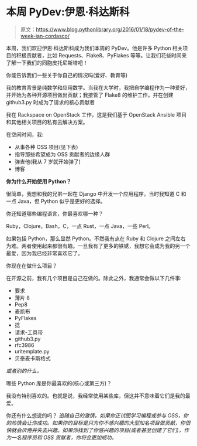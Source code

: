 # 本周 PyDev:伊恩·科达斯科

> 原文：<https://www.blog.pythonlibrary.org/2016/01/18/pydev-of-the-week-ian-cordasco/>

本周，我们欢迎伊恩·科达斯科成为我们本周的 PyDev。他是许多 Python 相关项目的积极贡献者，比如 Requests、Flake8、PyFlakes 等等。让我们花些时间来了解一下我们的同胞皮托尼斯塔吧！

你能告诉我们一些关于你自己的情况吗(爱好、教育等)

我的教育背景是纯数学和应用数学。当我在大学时，我把自学编程作为一种爱好，并开始为各种开源项目做出贡献；我接管了 Flake8 的维护工作，并在创建 github3.py 时成为了请求的核心贡献者

我在 Rackspace on OpenStack 工作，这是我们基于 OpenStack Ansible 项目和其他相关项目的私有云解决方案。

在空闲时间，我:

*   从事各种 OSS 项目(见下表)
*   指导那些希望成为 OSS 贡献者的边缘人群
*   弹吉他(我从 7 岁就开始弹了)
*   博客

**你为什么开始使用 Python？**

很简单，我想和我的兄弟一起在 Django 中开发一个应用程序。当时我知道 C 和一点 Java，但 Python 似乎是更好的选择。

你还知道哪些编程语言，你最喜欢哪一种？

Ruby，Clojure，Bash，C，一点 Rust，一点 Java，一些 Perl。

如果包括 Python，那么显然 Python。不然我有点在 Ruby 和 Clojure 之间左右为难。两者使用起来都很有趣。一旦我有了更多的铁锈，我想它会成为我的另一个最爱，因为我已经非常喜欢它了。

你现在在做什么项目？

在开源之前，我有几个项目是自己在做的。除此之外，我通常会做以下几件事:

*   要求
*   薄片 8
*   Pep8
*   麦凯布
*   PyFlakes
*   捻
*   请求-工具带
*   github3.py
*   rfc3986
*   uritemplate.py
*   贝泰麦卡斯格式

*或者别的什么。*

哪些 Python 库是你最喜欢的(核心或第三方)？

我没有特别喜欢的。也就是说，我经常使用某些库，但这并不意味着它们是我的最爱。

你还有什么想说的吗？
 *追随自己的激情。如果你正试图学习编程或参与 OSS，你的热情会让你成功。如果你的目标是只为你不感兴趣的大型知名项目做贡献，你很快就会厌倦并失去兴趣。如果你找到了你感兴趣的项目(或者甚至创建了它们)，作为一名程序员和 OSS 贡献者，你将会更加成功。*